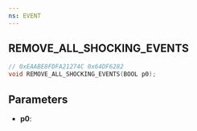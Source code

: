 ```yaml
---
ns: EVENT
---
```

## REMOVE_ALL_SHOCKING_EVENTS

```c
// 0xEAABE8FDFA21274C 0x64DF6282
void REMOVE_ALL_SHOCKING_EVENTS(BOOL p0);
```


## Parameters
* **p0**: 

